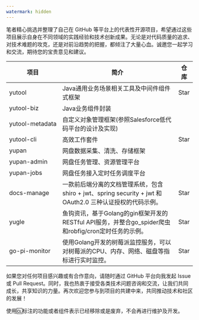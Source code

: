 ```yaml
---
watermark: hidden
---
```


<script setup>
import GithubButton from 'vue-github-button'
</script>

笔者精心挑选并整理了自己在 GitHub 等平台上的代表性开源项目，希望通过这些项目展示自身在不同领域的实践经验和技术创新成果。无论是对代码质量的追求、对技术难题的攻克，还是对前沿趋势的把握，都倾注了大量心血。诚邀您一起学习和交流，期待您的宝贵意见和建议。

| 项目                         | 简介                                                                                                    | 仓库                                                                                                                                                                                                                                                                                       |
|------------------------------|-------------------------------------------------------------------------------------------------------|--------------------------------------------------------------------------------------------------------------------------------------------------------------------------------------------------------------------------------------------------------------------------------------------|
| <nobr>yutool</nobr>          | Java通用业务场景相关工具及中间件组件式框架                                                              | <github-button href="https://github.com/yupaits/yutool" data-size="large" data-show-count="true" aria-label="Star yupaits/yutool on GitHub">Star</github-button><br> <LinkButton value="Gitea" :link="{href: 'https://gitea.yupaits.com/yupaits/yutool', target: '_blank'}" />             |
| <nobr>yutool-biz</nobr>      | Java业务组件封装                                                                                        | <LinkButton value="Gitea" :link="{href: 'https://gitea.yupaits.com/yupaits/yutool-biz', target: '_blank'}" />                                                                                                                                                                              |
| <nobr>yutool-metadata</nobr> | 自定义对象管理框架(参照Salesforce低代码平台的设计及实现)                                                | <LinkButton value="Gitea" :link="{href: 'https://gitea.yupaits.com/yupaits/yutool-metadata', target: '_blank'}" />                                                                                                                                                                         |
| <nobr>yutool-cli</nobr>      | 高效工作套件                                                                                            | <github-button href="https://github.com/yupaits/yutool-cli" data-size="large" data-show-count="true" aria-label="Star yupaits/yutool-cli on GitHub">Star</github-button><br> <LinkButton value="Gitea" :link="{href: 'https://gitea.yupaits.com/yupaits/yutool-cli', target: '_blank'}" /> |
| <nobr>yupan</nobr>           | 网盘数据采集、清洗、存储框架                                                                              | <LinkButton value="Gitea" :link="{href: 'https://gitea.yupaits.com/yupaits/yupan', target: '_blank'}" />                                                                                                                                                                                   |
| <nobr>yupan-admin</nobr>     | 网盘任务管理、资源管理平台                                                                               | <LinkButton value="Gitea" :link="{href: 'https://gitea.yupaits.com/yupaits/yupan-admin', target: '_blank'}" />                                                                                                                                                                             |
| <nobr>yupan-jobs</nobr>      | 网盘任务接入定时任务调度平台                                                                            | <LinkButton value="Gitea" :link="{href: 'https://gitea.yupaits.com/yupaits/yupan-jobs', target: '_blank'}" />                                                                                                                                                                              |
| <nobr>docs-manage</nobr>     | 一款前后端分离的文档管理系统，包含 shiro + jwt、spring security + jwt 和 OAuth2.0 三种认证授权的代码示例。 | <github-button href="https://github.com/yupaits/docs-manage" data-size="large" data-show-count="true" aria-label="Star yupaits/docs-manage on GitHub">Star</github-button>                                                                                                                 |
| <nobr>yugle</nobr>           | 鱼钩资讯，基于Golang的gin框架开发的RESTful API服务，并整合go_spider爬虫和robfig/cron定时任务的示例。       | <github-button href="https://github.com/yupaits/yugle" data-size="large" data-show-count="true" aria-label="Star yupaits/yugle on GitHub">Star</github-button>                                                                                                                             |
| <nobr>go-pi-monitor</nobr>   | 使用Golang开发的树莓派监控服务，可以对树莓派的CPU、内存、网络、磁盘等指标进行实时监控。                      | <github-button href="https://github.com/yupaits/go-pi-monitor" data-size="large" data-show-count="true" aria-label="Star yupaits/go-pi-monitor on GitHub">Star</github-button>                                                                                                             |

如果您对任何项目感兴趣或有合作意向，请随时通过 GitHub 平台向我发起 Issue 或 Pull Request。同时，我也热衷于接受各类技术问题咨询和交流，让我们共同成长，共享知识的力量。再次欢迎您参与到项目的共建中来，共同推动技术和社区的发展！

使用🆑标注的功能或者组件表示已经移除或是废弃，不会再进行维护及开发。